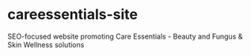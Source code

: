 # careessentials-site
SEO-focused website promoting Care Essentials - Beauty and Fungus &amp; Skin Wellness solutions
